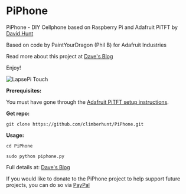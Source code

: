PiPhone
=======

PiPhone - DIY Cellphone based on Raspberry Pi and Adafruit PiTFT by [David Hunt](http://www.davidhunt.ie) 

Based on code by PaintYourDragon (Phil B) for Adafruit Industries

Read more about this project at [Dave's Blog](http://www.davidhunt.ie/piphone-a-raspberry-pi-based-smartphone/)

Enjoy!

![LapsePi Touch](http://www.davidhunt.ie/wp-content/uploads/2014/04/IMG_0872d.jpg)

**Prerequisites:**

You must have gone through the [Adafruit PiTFT setup instructions](http://learn.adafruit.com/adafruit-pitft-28-inch-resistive-touchscreen-display-raspberry-pi).

**Get repo:**
    
    git clone https://github.com/climberhunt/PiPhone.git
    
    
**Usage:**

    cd PiPhone

    sudo python piphone.py


Full details at: [Dave's Blog](http://www.davidhunt.ie/piphone-a-raspberry-pi-based-smartphone/)

If you would like to donate to the PiPhone project to help support future projects, you can do so via [PayPal](https://www.paypal.com/cgi-bin/webscr?cmd=_s-xclick&hosted_button_id=Y3Y6NK98CZUZW)
